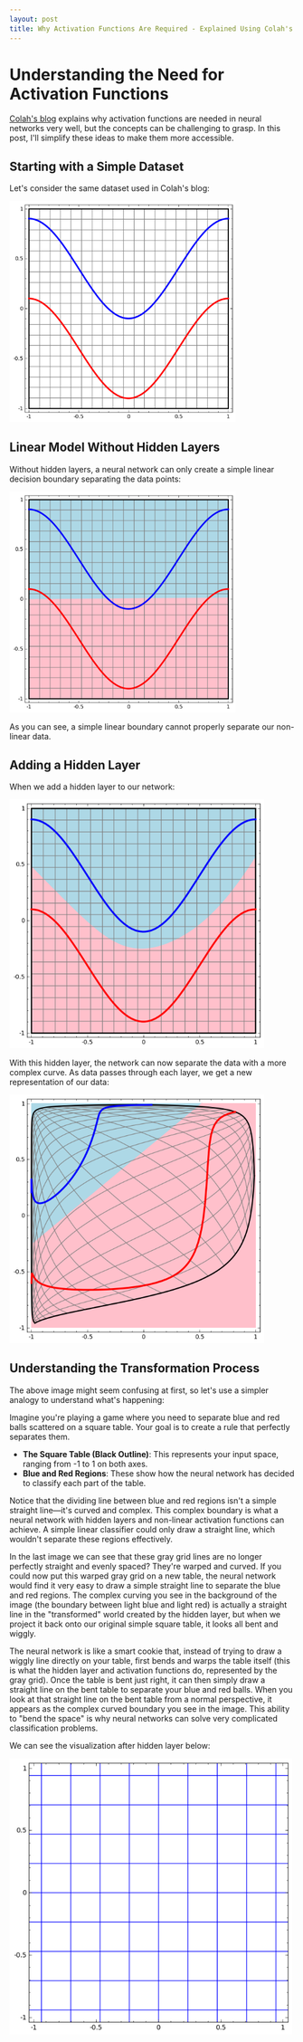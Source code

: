 ```yaml
---
layout: post
title: Why Activation Functions Are Required - Explained Using Colah's Blog
---
```


# Understanding the Need for Activation Functions

[Colah's blog](https://colah.github.io/posts/2014-03-NN-Manifolds-Topology/) explains why activation functions are needed in neural networks very well, but the concepts can be challenging to grasp. In this post, I'll simplify these ideas to make them more accessible.

## Starting with a Simple Dataset

Let's consider the same dataset used in Colah's blog:

<img src="/images/simple2_data.png" alt="Dataset with two classes" width="400"/>

## Linear Model Without Hidden Layers

Without hidden layers, a neural network can only create a simple linear decision boundary separating the data points:

<img src="/images/simple2_linear.png" alt="Linear separation" width="400"/>

As you can see, a simple linear boundary cannot properly separate our non-linear data.

## Adding a Hidden Layer

When we add a hidden layer to our network:

<img src="/images/simple2_0.png" alt="Network with hidden layer" width="450"/>

With this hidden layer, the network can now separate the data with a more complex curve. As data passes through each layer, we get a new representation of our data:

<img src="/images/simple2_1.png" alt="Data representation after hidden layer" width="450"/>

## Understanding the Transformation Process

The above image might seem confusing at first, so let's use a simpler analogy to understand what's happening:

Imagine you're playing a game where you need to separate blue and red balls scattered on a square table. Your goal is to create a rule that perfectly separates them.

* **The Square Table (Black Outline)**: This represents your input space, ranging from -1 to 1 on both axes.
* **Blue and Red Regions**: These show how the neural network has decided to classify each part of the table.

Notice that the dividing line between blue and red regions isn't a simple straight line—it's curved and complex. This complex boundary is what a neural network with hidden layers and non-linear activation functions can achieve. A simple linear classifier could only draw a straight line, which wouldn't separate these regions effectively.

In the last image we can see that these gray grid lines are no longer perfectly straight and evenly spaced? They're warped and curved.
If you could now put this warped gray grid on a new table, the neural network would find it very easy to draw a simple straight line to separate the blue and red regions. The complex curving you see in the background of the image (the boundary between light blue and light red) is actually a straight line in the "transformed" world created by the hidden layer, but when we project it back onto our original simple square table, it looks all bent and wiggly.

The neural network is like a smart cookie that, instead of trying to draw a wiggly line directly on your table, first bends and warps the table itself (this is what the hidden layer and activation functions do, represented by the gray grid). Once the table is bent just right, it can then simply draw a straight line on the bent table to separate your blue and red balls. When you look at that straight line on the bent table from a normal perspective, it appears as the complex curved boundary you see in the image. This ability to "bend the space" is why neural networks can solve very complicated classification problems.

We can see the visualization after hidden layer below:

<img src="/images/1layer.gif" alt="Visualization of data transformation through hidden layer" width="500"/>